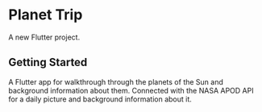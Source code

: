 # Planet Trip

A new Flutter project.

## Getting Started

A Flutter app for walkthrough through the planets of the Sun 
and background information about them. Connected with the NASA APOD API
for a daily picture and background information about it.
